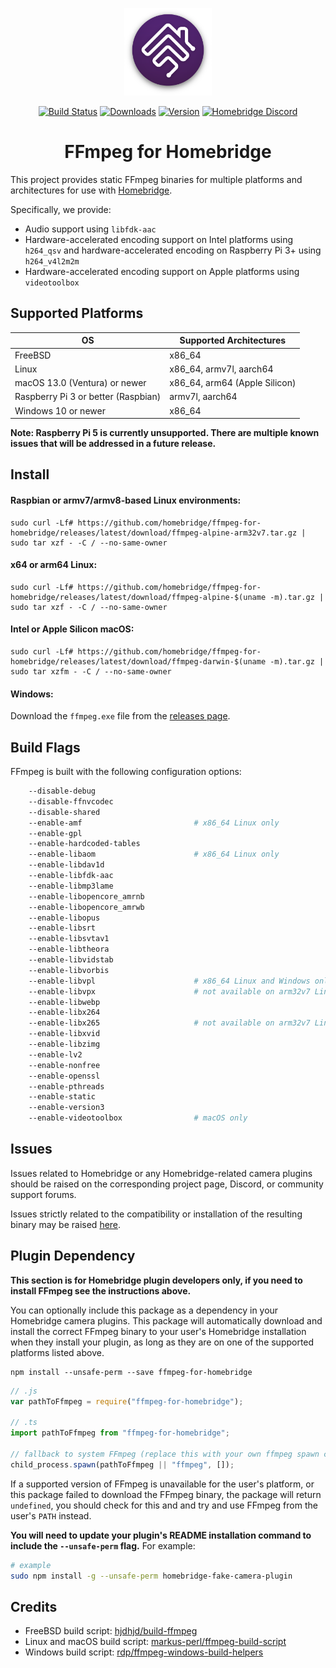 <div align="center">
<p>
  <a href="https://homebridge.io"><img src="https://raw.githubusercontent.com/homebridge/branding/latest/logos/homebridge-color-round-stylized.png" height="140"></a>
</p>

[![Build Status](https://img.shields.io/github/actions/workflow/status/homebridge/ffmpeg-for-homebridge/ci.yml?branch=latest&color=%23491F59&logo=github-actions&logoColor=%23FFFFFF&style=for-the-badge)](https://github.com/homebridge/ffmpeg-for-homebridge/actions?query=workflow%3A%22Build+FFmpeg%22)
[![Downloads](https://img.shields.io/npm/dt/ffmpeg-for-homebridge?color=%23491F59&logo=icloud&logoColor=%23FFFFFF&style=for-the-badge)](https://www.npmjs.com/package/ffmpeg-for-homebridge)
[![Version](https://img.shields.io/npm/v/ffmpeg-for-homebridge?color=%23491F59&label=FFmpeg%20for%20Homebridge&logoColor=%23FFFFFF&style=for-the-badge&logo=data:image/svg+xml;base64,PHN2ZyByb2xlPSJpbWciIHhtbG5zPSJodHRwOi8vd3d3LnczLm9yZy8yMDAwL3N2ZyIgdmlld0JveD0iMCAwIDI0IDI0Ij48cGF0aCBzdHlsZT0iZmlsbDojRkZGRkZGIiBkPSJNMjMuOTkzIDkuODE2TDEyIDIuNDczbC00LjEyIDIuNTI0VjIuNDczSDQuMTI0djQuODE5TC4wMDQgOS44MTZsMS45NjEgMy4yMDIgMi4xNi0xLjMxNXY5LjgyNmgxNS43NDl2LTkuODI2bDIuMTU5IDEuMzE1IDEuOTYtMy4yMDIiLz48L3N2Zz4K)](https://www.npmjs.com/package/homebridge-myq)
[![Homebridge Discord](https://img.shields.io/discord/432663330281226270?color=%23491F59&label=Discord&logo=discord&logoColor=%23FFFFFF&style=for-the-badge)](https://discord.gg/QXqfHEW)

# FFmpeg for Homebridge
</div>

This project provides static FFmpeg binaries for multiple platforms and architectures for use with [Homebridge](https://homebridge.io).

Specifically, we provide:

* Audio support using `libfdk-aac`
* Hardware-accelerated encoding support on Intel platforms using `h264_qsv` and hardware-accelerated encoding on Raspberry Pi 3+ using `h264_v4l2m2m`
* Hardware-accelerated encoding support on Apple platforms using `videotoolbox`

## Supported Platforms

| OS                                  | Supported Architectures        |
|-------------------------------------|--------------------------------|
| FreeBSD                             | x86_64                         |
| Linux                               | x86_64, armv7l, aarch64        |
| macOS 13.0 (Ventura) or newer       | x86_64, arm64 (Apple Silicon)  |
| Raspberry Pi 3 or better (Raspbian) | armv7l, aarch64                |
| Windows 10 or newer                 | x86_64                         |

**Note: Raspberry Pi 5 is currently unsupported. There are multiple known issues that will be addressed in a future release.**
## Install

#### Raspbian or armv7/armv8-based Linux environments:

```
sudo curl -Lf# https://github.com/homebridge/ffmpeg-for-homebridge/releases/latest/download/ffmpeg-alpine-arm32v7.tar.gz | sudo tar xzf - -C / --no-same-owner
```

#### x64 or arm64 Linux:

```
sudo curl -Lf# https://github.com/homebridge/ffmpeg-for-homebridge/releases/latest/download/ffmpeg-alpine-$(uname -m).tar.gz | sudo tar xzf - -C / --no-same-owner
```

#### Intel or Apple Silicon macOS:

```
sudo curl -Lf# https://github.com/homebridge/ffmpeg-for-homebridge/releases/latest/download/ffmpeg-darwin-$(uname -m).tar.gz | sudo tar xzfm - -C / --no-same-owner
```

#### Windows:

Download the `ffmpeg.exe` file from the [releases page](https://github.com/homebridge/ffmpeg-for-homebridge/releases/latest).

## Build Flags

FFmpeg is built with the following configuration options:

```bash
    --disable-debug
    --disable-ffnvcodec
    --disable-shared
    --enable-amf                         # x86_64 Linux only
    --enable-gpl
    --enable-hardcoded-tables
    --enable-libaom                      # x86_64 Linux only
    --enable-libdav1d
    --enable-libfdk-aac
    --enable-libmp3lame
    --enable-libopencore_amrnb
    --enable-libopencore_amrwb
    --enable-libopus
    --enable-libsrt
    --enable-libsvtav1
    --enable-libtheora
    --enable-libvidstab
    --enable-libvorbis
    --enable-libvpl                      # x86_64 Linux and Windows only
    --enable-libvpx                      # not available on arm32v7 Linux
    --enable-libwebp
    --enable-libx264
    --enable-libx265                     # not available on arm32v7 Linux
    --enable-libxvid
    --enable-libzimg
    --enable-lv2
    --enable-nonfree
    --enable-openssl
    --enable-pthreads
    --enable-static
    --enable-version3
    --enable-videotoolbox                # macOS only
  ```

## Issues

Issues related to Homebridge or any Homebridge-related camera plugins should be raised on the corresponding project page, Discord, or community support forums.

Issues strictly related to the compatibility or installation of the resulting binary may be raised [here](https://github.com/homebridge/ffmpeg-for-homebridge/issues).

## Plugin Dependency

**This section is for Homebridge plugin developers only, if you need to install FFmpeg see the instructions above.**

You can optionally include this package as a dependency in your Homebridge camera plugins. This package will automatically download and install the correct FFmpeg binary to your user's Homebridge installation  when they install your plugin, as long as they are on one of the  supported platforms listed above.

```
npm install --unsafe-perm --save ffmpeg-for-homebridge
```

```ts
// .js
var pathToFfmpeg = require("ffmpeg-for-homebridge");

// .ts
import pathToFfmpeg from "ffmpeg-for-homebridge";

// fallback to system FFmpeg (replace this with your own ffmpeg spawn command)
child_process.spawn(pathToFfmpeg || "ffmpeg", []);
```

If a supported version of FFmpeg is unavailable for the user's platform, or this package failed to download the FFmpeg binary, the package will return `undefined`, you should check for this and and try and use FFmpeg from the user's `PATH` instead.

**You will need to update your plugin's README installation command to include the `--unsafe-perm` flag.** For example:

```bash
# example 
sudo npm install -g --unsafe-perm homebridge-fake-camera-plugin
```

## Credits

* FreeBSD build script: [hjdhjd/build-ffmpeg](https://github.com/hjdhjd/build-ffmpeg)
* Linux and macOS build script: [markus-perl/ffmpeg-build-script](https://github.com/markus-perl/ffmpeg-build-script)
* Windows build script: [rdp/ffmpeg-windows-build-helpers](https://github.com/rdp/ffmpeg-windows-build-helpers)
